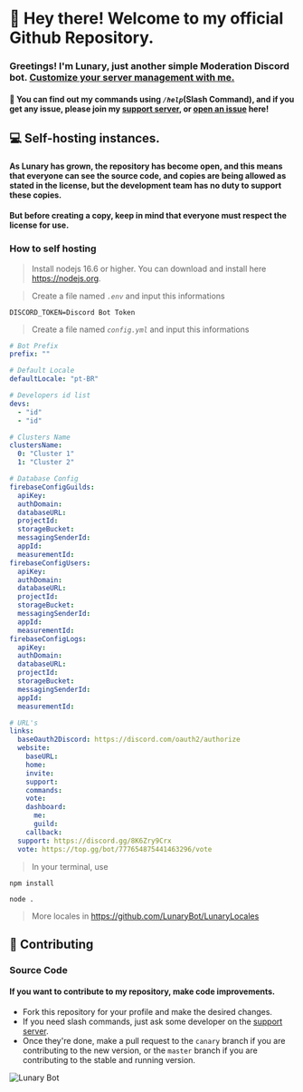 # 👋 Hey there! Welcome to my official Github Repository.

### Greetings! I'm Lunary, just another simple Moderation Discord bot. [Customize your server management with me.](https://dsc.gg/lunarybot)

#### 🧐 You can find out my commands using *`/help`*(Slash Command), and if you get any issue, please join my [support server](https://discord.gg/8K6Zry9Crx), or [open an issue](https://github.com/LunaryBot/LunaryBot/issues/new) here!

## 💻 Self-hosting instances.

#### As Lunary has grown, the repository has become open, and this means that everyone can see the source code, and copies are being allowed as stated in the license, but the development team has no duty to support these copies.
#### But before creating a copy, keep in mind that everyone must respect the license for use.

### How to self hosting
> Install nodejs 16.6 or higher. You can download and install here https://nodejs.org.

> Create a file named *`.env`* and input this informations
```
DISCORD_TOKEN=Discord Bot Token
```

> Create a file named *`config.yml`* and input this informations
```yml
# Bot Prefix
prefix: ""

# Default Locale
defaultLocale: "pt-BR"

# Developers id list
devs:
  - "id"
  - "id"

# Clusters Name
clustersName: 
  0: "Cluster 1"
  1: "Cluster 2"

# Database Config
firebaseConfigGuilds:
  apiKey: 
  authDomain: 
  databaseURL: 
  projectId: 
  storageBucket: 
  messagingSenderId: 
  appId: 
  measurementId: 
firebaseConfigUsers:
  apiKey: 
  authDomain: 
  databaseURL: 
  projectId: 
  storageBucket: 
  messagingSenderId: 
  appId: 
  measurementId: 
firebaseConfigLogs:
  apiKey: 
  authDomain: 
  databaseURL: 
  projectId: 
  storageBucket: 
  messagingSenderId: 
  appId: 
  measurementId: 

# URL's
links: 
  baseOauth2Discord: https://discord.com/oauth2/authorize
  website:
    baseURL: 
    home: 
    invite: 
    support: 
    commands: 
    vote: 
    dashboard:
      me: 
      guild: 
    callback: 
  support: https://discord.gg/8K6Zry9Crx
  vote: https://top.gg/bot/777654875441463296/vote
```

> In your terminal, use
```
npm install
```
```
node .
```

> More locales in https://github.com/LunaryBot/LunaryLocales

## 🚀 Contributing

### Source Code
#### If you want to contribute to my repository, make code improvements.
- Fork this repository for your profile and make the desired changes.
- If you need slash commands, just ask some developer on the [support server](https://discord.gg/8K6Zry9Crx).
- Once they're done, make a pull request to the `canary` branch if you are contributing to the new version, or the `master` branch if you are contributing to the stable and running version.

![Lunary Bot](https://media.discordapp.net/attachments/826844594464489494/902217896858619944/hi_hi_DgQwYJL.png)